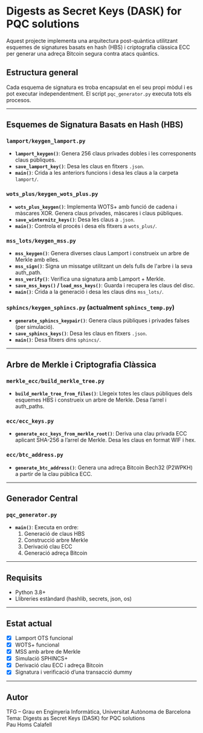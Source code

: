 # Digests as Secret Keys (DASK) for PQC solutions

Aquest projecte implementa una arquitectura post-quàntica utilitzant esquemes de signatures basats en hash (HBS) i criptografia clàssica ECC per generar una adreça Bitcoin segura contra atacs quàntics.

## Estructura general

Cada esquema de signatura es troba encapsulat en el seu propi mòdul i es pot executar independentment. El script `pqc_generator.py` executa tots els procesos.

---

## Esquemes de Signatura Basats en Hash (HBS)

### `lamport/keygen_lamport.py`

- **`lamport_keygen()`**: Genera 256 claus privades dobles i les corresponents claus públiques.
- **`save_lamport_key()`**: Desa les claus en fitxers `.json`.
- **`main()`**: Crida a les anteriors funcions i desa les claus a la carpeta `lamport/`.

### `wots_plus/keygen_wots_plus.py`

- **`wots_plus_keygen()`**: Implementa WOTS+ amb funció de cadena i màscares XOR. Genera claus privades, màscares i claus públiques.
- **`save_winternitz_keys()`**: Desa les claus a `.json`.
- **`main()`**: Controla el procés i desa els fitxers a `wots_plus/`.

### `mss_lots/keygen_mss.py`

- **`mss_keygen()`**: Genera diverses claus Lamport i construeix un arbre de Merkle amb elles.
- **`mss_sign()`**: Signa un missatge utilitzant un dels fulls de l'arbre i la seva auth_path.
- **`mss_verify()`**: Verifica una signatura amb Lamport + Merkle.
- **`save_mss_keys()` / `load_mss_keys()`**: Guarda i recupera les claus del disc.
- **`main()`**: Crida a la generació i desa les claus dins `mss_lots/`.

### `sphincs/keygen_sphincs.py` (actualment `sphincs_temp.py`)

- **`generate_sphincs_keypair()`**: Genera claus públiques i privades falses (per simulació).
- **`save_sphincs_keys()`**: Desa les claus en fitxers `.json`.
- **`main()`**: Desa fitxers dins `sphincs/`.

---

## Arbre de Merkle i Criptografia Clàssica

### `merkle_ecc/build_merkle_tree.py`

- **`build_merkle_tree_from_files()`**: Llegeix totes les claus públiques dels esquemes HBS i construeix un arbre de Merkle. Desa l’arrel i auth_paths.

### `ecc/ecc_keys.py`

- **`generate_ecc_keys_from_merkle_root()`**: Deriva una clau privada ECC aplicant SHA-256 a l’arrel de Merkle. Desa les claus en format WIF i hex.

### `ecc/btc_address.py`

- **`generate_btc_address()`**: Genera una adreça Bitcoin Bech32 (P2WPKH) a partir de la clau pública ECC.

---

## Generador Central

### `pqc_generator.py`

- **`main()`**: Executa en ordre:
  1. Generació de claus HBS
  2. Construcció arbre Merkle
  3. Derivació clau ECC
  4. Generació adreça Bitcoin

---

## Requisits

- Python 3.8+
- Llibreries estàndard (hashlib, secrets, json, os)

---

## Estat actual

- [x] Lamport OTS funcional
- [x] WOTS+ funcional
- [x] MSS amb arbre de Merkle
- [x] Simulació SPHINCS+
- [x] Derivació clau ECC i adreça Bitcoin
- [x] Signatura i verificació d’una transacció dummy

---

## Autor

TFG – Grau en Enginyeria Informàtica, Universitat Autònoma de Barcelona  
Tema: Digests as Secret Keys (DASK) for PQC solutions  
Pau Homs Calafell
